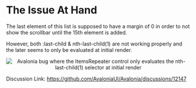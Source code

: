 # The Issue At Hand

The last element of this list is supposed to have a margin of 0 in order to not show the scrollbar
until the 15th element is added.

However, both :last-child & nth-last-child(1) are not working properly and the later seems to only be evaluated at initial render.

<p align="center">
    <img src="https://github.com/AvaloniaUI/Avalonia/assets/39861216/caa5a00a-77d4-467d-a4c2-6fcd3a199a8b" alt="Avalonia bug where the ItemsRepeater control only evaluates the nth-last-child(1) selector at initial render">
</p>

Discussion Link: https://github.com/AvaloniaUI/Avalonia/discussions/12147